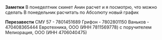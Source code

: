 **Заметки**
В понеделтник скинет Анин расчет и я посмотрю, что можно сделать
В понедельник расчитать по Абсолюту новый график

**Перезавести**
СМУ 57 - 7801451689
Грифон - 7802801150
Ваньков - 470408365444
Евротехника, ООО (ИНН 7811569778) с поручителем Мелиорация, ООО (ИНН 4706040475)